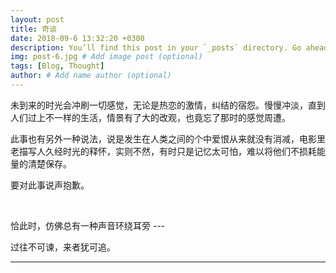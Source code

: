 ```yaml
---
layout: post
title: 奇谈
date: 2018-09-6 13:32:20 +0300
description: You’ll find this post in your `_posts` directory. Go ahead and edit it and re-build the site to see your changes. # Add post description (optional)
img: post-6.jpg # Add image post (optional)
tags: [Blog, Thought]
author: # Add name author (optional)
---
```




未到来的时光会冲刷一切感觉，无论是热恋的激情，纠结的宿怨。慢慢冲淡，直到人们过上不一样的生活，情景有了大的改观，也竟忘了那时的感觉周遭。

此事也有另外一种说法，说是发生在人类之间的个中爱恨从来就没有消减，电影里老描写人久经时光的释怀，实则不然，有时只是记忆太可怕，难以将他们不损耗能量的清楚保存。

要对此事说声抱歉。

<br/>



恰此时，仿佛总有一种声音环绕耳旁 --- 

过往不可谏，来者犹可追。

 

 

***

 




